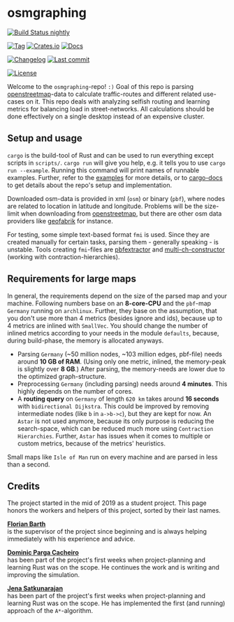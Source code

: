 # osmgraphing

[![Build Status nightly][github/self/actions/badge]][github/self/actions]

[![Tag][github/self/tags/badge]][github/self/tags]
[![Crates.io][crates.io/self/badge]][crates.io/self]
[![Docs][docs.rs/self/badge]][docs.rs/self]

[![Changelog][github/self/blob/changelog/badge]][github/self/blob/changelog]
[![Last commit][github/self/last-commit/badge]][github/self/last-commit]

[![License][github/self/license/badge]][github/self/license]

Welcome to the `osmgraphing`-repo! `:)`
Goal of this repo is parsing [openstreetmap][osm]-data to calculate traffic-routes and different related use-cases on it.
This repo deals with analyzing selfish routing and learning metrics for balancing load in street-networks.
All calculations should be done effectively on a single desktop instead of an expensive cluster.


## Setup and usage

`cargo` is the build-tool of Rust and can be used to run everything except scripts in `scripts/`.
`cargo run` will give you help, e.g. it tells you to use `cargo run --example`.
Running this command will print names of runnable examples.
Further, refer to the [examples][github/self/tree/examples] for more details, or to [cargo-docs][docs.rs/self] to get details about the repo's setup and implementation.

Downloaded osm-data is provided in xml (`osm`) or binary (`pbf`), where nodes are related to location in latitude and longitude.
Problems will be the size-limit when downloading from [openstreetmap][osm], but there are other osm data providers like [geofabrik][geofabrik] for instance.

For testing, some simple text-based format `fmi` is used.
Since they are created manually for certain tasks, parsing them - generally speaking - is unstable.
Tools creating `fmi`-files are [pbfextractor][github/lesstat/pbfextractor] and [multi-ch-constructor][github/lesstat/multi-ch-constructor] (working with contraction-hierarchies).


## Requirements for large maps

In general, the requirements depend on the size of the parsed map and your machine.
Following numbers base on an __8-core-CPU__ and the `pbf`-map `Germany` running on `archlinux`.
Further, they base on the assumption, that you don't use more than 4 metrics (besides ignore and ids), because up to 4 metrics are inlined with `SmallVec`.
You should change the number of inlined metrics according to your needs in the module `defaults`, because, during build-phase, the memory is allocated anyways.

- Parsing `Germany` (~50 million nodes, ~103 million edges, pbf-file) needs around __10 GB of RAM__.
  (Using only one metric, inlined, the memory-peak is slightly over __8 GB__.)
  After parsing, the memory-needs are lower due to the optimized graph-structure.
- Preprocessing `Germany` (including parsing) needs around __4 minutes__.
  This highly depends on the number of cores.
- A __routing query__ on `Germany` of length `620 km` takes around __16 seconds__ with `bidirectional Dijkstra`.
  This could be improved by removing intermediate nodes (like `b` in `a->b->c`), but they are kept for now.
  An `Astar` is not used anymore, because its only purpose is reducing the search-space, which can be reduced much more using `Contraction Hierarchies`.
  Further, `Astar` has issues when it comes to multiple or custom metrics, because of the metrics' heuristics.

Small maps like `Isle of Man` run on every machine and are parsed in less than a second.


## Credits

The project started in the mid of 2019 as a student project.
This page honors the workers and helpers of this project, sorted by their last names.

__[Florian Barth][github/lesstat]__  
is the supervisor of the project since beginning and is always helping immediately with his experience and advice.

__[Dominic Parga Cacheiro][github/dominicparga]__  
has been part of the project's first weeks when project-planning and learning Rust was on the scope.
He continues the work and is writing and improving the simulation.

__[Jena Satkunarajan][github/jenasat]__  
has been part of the project's first weeks when project-planning and learning Rust was on the scope.
He has implemented the first (and running) approach of the `A*`-algorithm.


[crates.io/self]: https://crates.io/crates/osmgraphing
[crates.io/self/badge]: https://img.shields.io/crates/v/osmgraphing?style=for-the-badge
[docs.rs/self]: https://docs.rs/osmgraphing/0/
[docs.rs/self/badge]: https://img.shields.io/crates/v/osmgraphing?color=informational&label=docs&style=for-the-badge
[geofabrik]: https://geofabrik.de
[github/dominicparga]: https://github.com/dominicparga
[github/jenasat]: https://github.com/JenaSat
[github/lesstat]: https://github.com/lesstat
[github/lesstat/multi-ch-constructor]: https://github.com/Lesstat/multi-ch-constructor
[github/lesstat/pbfextractor]: https://github.com/Lesstat/pbfextractor
[github/self/actions]: https://github.com/dominicparga/osmgraphing/actions
[github/self/actions/badge]: https://img.shields.io/github/workflow/status/dominicparga/osmgraphing/Rust?label=nightly-build&style=for-the-badge
[github/self/blob/changelog]: https://github.com/dominicparga/osmgraphing/blob/nightly/CHANGELOG.md
[github/self/blob/changelog/badge]: https://img.shields.io/badge/CHANGELOG-nightly-blueviolet?style=for-the-badge
[github/self/last-commit]: https://github.com/dominicparga/osmgraphing/commits
[github/self/last-commit/badge]: https://img.shields.io/github/last-commit/dominicparga/osmgraphing?style=for-the-badge
[github/self/license]: https://github.com/dominicparga/osmgraphing/blob/nightly/LICENSE
[github/self/license/badge]: https://img.shields.io/github/license/dominicparga/osmgraphing?style=for-the-badge
[github/self/tags]: https://github.com/dominicparga/osmgraphing/tags
[github/self/tags/badge]: https://img.shields.io/github/v/tag/dominicparga/osmgraphing?sort=semver&style=for-the-badge
[github/self/tree/examples]: https://github.com/dominicparga/osmgraphing/tree/nightly/examples
[github/self/wiki/usage]: https://github.com/dominicparga/osmgraphing/wiki/Usage
[osm]: https://openstreetmap.org
